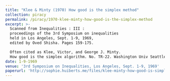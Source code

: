 ```yaml
---
title: "Klee & Minty (1970) How good is the simplex method"
collection: piracy
permalink: /piracy/1970-klee-minty-how-good-is-the-simplex-method
excerpt: >-
  Scanned from Inequalities : III :
  proceedings of the 3rd Symposium on inequalities
  held in Los Angeles, Sept. 1-9, 1969,
  edited by Oved Shisha. Pages 159-175.

  Often cited as Klee, Victor, and George J. Minty.
  How good is the simplex algorithm. No. TR-22. Washington Univ Seattle Dept. of Mathmatics.
date: 1-9-1969
venue: '3rd Symposium on Inequalities, Los Angeles, Sept. 1-9, 1969'
paperurl: 'http://sophie.huiberts.me/files/klee-minty-how-good-is-simplex-algorithm-1970.pdf'
---
```


